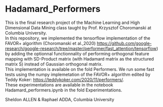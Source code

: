 # Hadamard_Performers

This is the final research project of the Machine Learning and High Dimensional Data Mining class taught by Prof. Krzysztof Choromanski at Columbia University.  
In this repository, we implemented the tensorflow implementation of the FAVOR+ algorithm (Choromanski et al.,2020) https://github.com/google-research/google-research/tree/master/performer/fast_attention/tensorflow) by adding the optionnal functionnality of performing orthogonal feature mapping with SD-Product matrix (with Hadamard matrix as the structured matrix S) instead of Gaussian orthogonal matrix.  
This implementation is available on the fold Performers.
We run some fast tests using the numpy implemetation of the FAVOR+ algorithm edited by Teddy Koker: https://teddykoker.com/2020/11/performers/.  
These experimentations are available in the notebook Hadamard_performers.ipynb in the fold Experimentations.  
  
Sheldon ALLEN & Raphael ADDA, Columbia University
